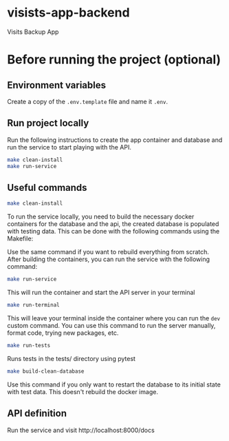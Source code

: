 # visists-app-backend

Visits Backup App

# Before running the project (optional)

## Environment variables
Create a copy of the `.env.template` file and name it `.env`.

## Run project locally

Run the following instructions to create the app container and database and run the service to start playing with the API.

```bash
make clean-install
make run-service
```

## Useful commands
```bash
make clean-install
```
To run the service locally, you need to build the necessary docker containers for the database
and the api, the created database is populated with testing data. This can be done with the following commands using the Makefile:

Use the same command if you want to rebuild everything from scratch.
After building the containers, you can run the service with the following command:

```bash
make run-service
```
This will run the container and start the API server in your terminal

```bash
make run-terminal
```
This will leave your terminal inside the container where you can run the `dev` custom command.
You can use this command to run the server manually, format code, trying new packages, etc.

```bash
make run-tests
```
Runs tests in the tests/ directory using pytest

```bash
make build-clean-database
```
Use this command if you only want to restart the database to its initial state with test data. This doesn't rebuild the docker image.


## API definition
Run the service and visit http://localhost:8000/docs